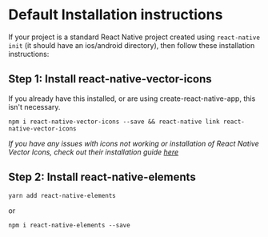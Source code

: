 # Default Installation instructions

If your project is a standard React Native project created using `react-native init` (it should have an ios/android directory), then follow these installation instructions:

## Step 1: Install react-native-vector-icons

If you already have this installed, or are using create-react-native-app, this isn't necessary.

`npm i react-native-vector-icons --save && react-native link react-native-vector-icons`

*If you have any issues with icons not working or installation of React Native Vector Icons, check out their installation guide [here](https://github.com/oblador/react-native-vector-icons#installation)*

## Step 2: Install react-native-elements

```
yarn add react-native-elements
```

or

```
npm i react-native-elements --save
```

